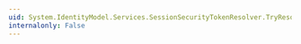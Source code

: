 ```yaml
---
uid: System.IdentityModel.Services.SessionSecurityTokenResolver.TryResolveSecurityKeyCore(System.IdentityModel.Tokens.SecurityKeyIdentifierClause,System.IdentityModel.Tokens.SecurityKey@)
internalonly: False
---
```

